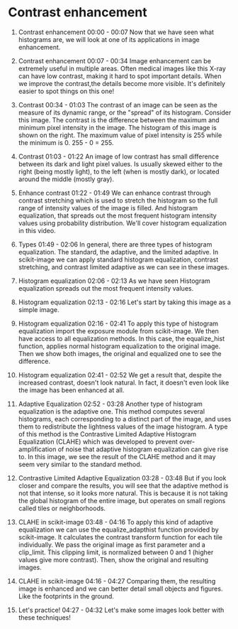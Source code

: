 # Contrast enhancement

1. Contrast enhancement
00:00 - 00:07
Now that we have seen what histograms are, we will look at one of its applications in image enhancement.

2. Contrast enhancement
00:07 - 00:34
Image enhancement can be extremely useful in multiple areas. Often medical images like this X-ray can have low contrast, making it hard to spot important details. When we improve the contrast,the details become more visible. It's definitely easier to spot things on this one!

3. Contrast
00:34 - 01:03
The contrast of an image can be seen as the measure of its dynamic range, or the "spread" of its histogram. Consider this image. The contrast is the difference between the maximum and minimum pixel intensity in the image. The histogram of this image is shown on the right. The maximum value of pixel intensity is 255 while the minimum is 0. 255 - 0 = 255.

4. Contrast
01:03 - 01:22
An image of low contrast has small difference between its dark and light pixel values. Is usually skewed either to the right (being mostly light), to the left (when is mostly dark), or located around the middle (mostly gray).

5. Enhance contrast
01:22 - 01:49
We can enhance contrast through contrast stretching which is used to stretch the histogram so the full range of intensity values of the image is filled. And histogram equalization, that spreads out the most frequent histogram intensity values using probability distribution. We'll cover histogram equalization in this video.

6. Types
01:49 - 02:06
In general, there are three types of histogram equalization. The standard, the adaptive, and the limited adaptive. In scikit-image we can apply standard histogram equalization, contrast stretching, and contrast limited adaptive as we can see in these images.

7. Histogram equalization
02:06 - 02:13
As we have seen Histogram equalization spreads out the most frequent intensity values.

8. Histogram equalization
02:13 - 02:16
Let's start by taking this image as a simple image.

9. Histogram equalization
02:16 - 02:41
To apply this type of histogram equalization import the exposure module from scikit-image. We then have access to all equalization methods. In this case, the equalize_hist function, applies normal histogram equalization to the original image. Then we show both images, the original and equalized one to see the difference.

10. Histogram equalization
02:41 - 02:52
We get a result that, despite the increased contrast, doesn't look natural. In fact, it doesn't even look like the image has been enhanced at all.

11. Adaptive Equalization
02:52 - 03:28
Another type of histogram equalization is the adaptive one. This method computes several histograms, each corresponding to a distinct part of the image, and uses them to redistribute the lightness values of the image histogram. A type of this method is the Contrastive Limited Adaptive Histogram Equalization (CLAHE) which was developed to prevent over-amplification of noise that adaptive histogram equalization can give rise to. In this image, we see the result of the CLAHE method and it may seem very similar to the standard method.

12. Contrastive Limited Adaptive Equalization
03:28 - 03:48
But if you look closer and compare the results, you will see that the adaptive method is not that intense, so it looks more natural. This is because it is not taking the global histogram of the entire image, but operates on small regions called tiles or neighborhoods.

13. CLAHE in scikit-image
03:48 - 04:16
To apply this kind of adaptive equalization we can use the equalize_adapthist function provided by scikit-image. It calculates the contrast transform function for each tile individually. We pass the original image as first parameter and a clip_limit. This clipping limit, is normalized between 0 and 1 (higher values give more contrast). Then, show the original and resulting images.

14. CLAHE in scikit-image
04:16 - 04:27
Comparing them, the resulting image is enhanced and we can better detail small objects and figures. Like the footprints in the ground.

15. Let's practice!
04:27 - 04:32
Let's make some images look better with these techniques!